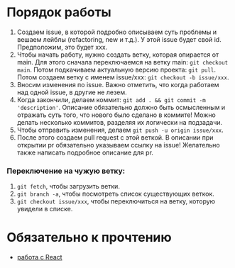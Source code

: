 # Порядок работы
1. Создаем issue, в которой подробно описываем суть проблемы и вешаем лейблы (refactoring, new и т.д.). У этой issue будет свой id. Предположим, это будет xxx.
2. Чтобы начать работу, нужно создать ветку, которая опирается от main. Для этого сначала переключаемся на ветку main: `git checkout main`. Потом подкачиваем актуальную версию проекта: `git pull`. Потом создаем ветку с именем issue/xxx: `git checkout -b issue/xxx`.
3. Вносим изменения по issue. Важно отметить, что когда работаем над одной issue, в другие не лезем.
4. Когда закончили, делаем коммит: `git add . && git commit -m 'description'`. Описание обязательно должно быть осмысленным и отражать суть того, что нового было сделано в коммите! Можно делать несколько коммитов, разделяя их логически на подзадачи.
5. Чтобы отправить изменения, делаем `git push -u origin issue/xxx`.
6. После этого создаем pull request с этой веткой. В описании при открытии pr обязательно указываем ссылку на issue! Желательно также написать подробное описание для pr.  

### Переключение на чужую ветку:
1. `git fetch`, чтобы загрузить ветки.
2. `git branch -a`, чтобы посмотреть список существующих веткок.
3. `git checkout issue/xxx`, чтобы переключиться на ветку, которую увидели в списке.

# Обязательно к прочтению
- [работа с React](docs/react.md)